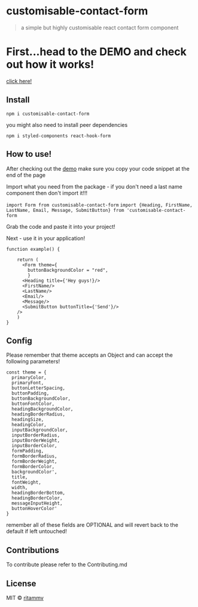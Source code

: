 # customisable-contact-form

> a simple but highly customisable react contact form component

# First...head to the DEMO and check out how it works!

[click here!](https://ritammv.github.io/customisable-contact-form/)


## Install

`npm i customisable-contact-form`

you might also need to install peer dependencies

`npm i styled-components react-hook-form`

## How to use!

After checking out the [demo](https://ritammv.github.io/customisable-contact-form/) make sure you copy your code snippet at the end of the page

Import what you need from the package - if you don't need a last name component then don't import it!!!

`import Form from customisable-contact-form`
`import {Heading, FirstName, LastName, Email, Message, SubmitButton} from 'customisable-contact-form`

Grab the code and paste it into your project!

Next - use it in your application!

```
function example() {

    return (
      <Form theme={
        buttonBackgroundColor = "red",
        }
      <Heading title={'Hey guys!}/>
      <FirstName/>
      <LastName/>
      <Email/>
      <Message/>
      <SubmitButton buttonTitle={'Send'}/>
    />
    )
}
```

## Config

Please remember that theme accepts an Object and can accept the following parameters!

```
const theme = {
  primaryColor,
  primaryFont,
  buttonLetterSpacing,
  buttonPadding,
  buttonBackgroundColor,
  buttonFontColor,
  headingBackgroundColor,
  headingBorderRadius,
  headingSize,
  headingColor,
  inputBackgroundColor,
  inputBorderRadius,
  inputBorderWeight,
  inputBorderColor,
  formPadding,
  formBorderRadius,
  formBorderWeight,
  formBorderColor,
  backgroundColor',
  title,
  fontWeight,
  width,
  headingBorderBottom,
  headingBorderColor,
  messageInputHeight,
  buttonHoverColor'
}
```

remember all of these fields are OPTIONAL and will revert back to the default if left untouched!

## Contributions

To contribute please refer to the Contributing.md

## License

MIT © [ritammv](https://github.com/ritammv)
